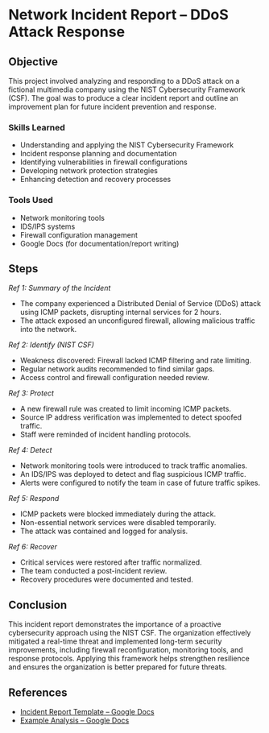 # Network Incident Report – DDoS Attack Response

## Objective  
This project involved analyzing and responding to a DDoS attack on a fictional multimedia company using the NIST Cybersecurity Framework (CSF). The goal was to produce a clear incident report and outline an improvement plan for future incident prevention and response.

### Skills Learned  
- Understanding and applying the NIST Cybersecurity Framework  
- Incident response planning and documentation  
- Identifying vulnerabilities in firewall configurations  
- Developing network protection strategies  
- Enhancing detection and recovery processes  

### Tools Used  
- Network monitoring tools  
- IDS/IPS systems  
- Firewall configuration management  
- Google Docs (for documentation/report writing)

## Steps  

*Ref 1: Summary of the Incident*  
- The company experienced a Distributed Denial of Service (DDoS) attack using ICMP packets, disrupting internal services for 2 hours.  
- The attack exposed an unconfigured firewall, allowing malicious traffic into the network.

*Ref 2: Identify (NIST CSF)*  
- Weakness discovered: Firewall lacked ICMP filtering and rate limiting.  
- Regular network audits recommended to find similar gaps.  
- Access control and firewall configuration needed review.

*Ref 3: Protect*  
- A new firewall rule was created to limit incoming ICMP packets.  
- Source IP address verification was implemented to detect spoofed traffic.  
- Staff were reminded of incident handling protocols.

*Ref 4: Detect*  
- Network monitoring tools were introduced to track traffic anomalies.  
- An IDS/IPS was deployed to detect and flag suspicious ICMP traffic.  
- Alerts were configured to notify the team in case of future traffic spikes.

*Ref 5: Respond*  
- ICMP packets were blocked immediately during the attack.  
- Non-essential network services were disabled temporarily.  
- The attack was contained and logged for analysis.

*Ref 6: Recover*  
- Critical services were restored after traffic normalized.  
- The team conducted a post-incident review.  
- Recovery procedures were documented and tested.

## Conclusion  
This incident report demonstrates the importance of a proactive cybersecurity approach using the NIST CSF. The organization effectively mitigated a real-time threat and implemented long-term security improvements, including firewall reconfiguration, monitoring tools, and response protocols. Applying this framework helps strengthen resilience and ensures the organization is better prepared for future threats.

## References  
- [Incident Report Template – Google Docs](https://docs.google.com/document/d/1EnieOKYJyKGsVff5Gg-3-dVwrHrZ2m8Hig6tVpfKqyg/template/preview?resourcekey=0-eb5t-d69zTPLEGthIpVlXw)  
- [Example Analysis – Google Docs](https://docs.google.com/document/d/15yCDbDCOAcJw-LTz2DeCA7UeLRfvsf176T6MA6ku6ok/template/preview)
